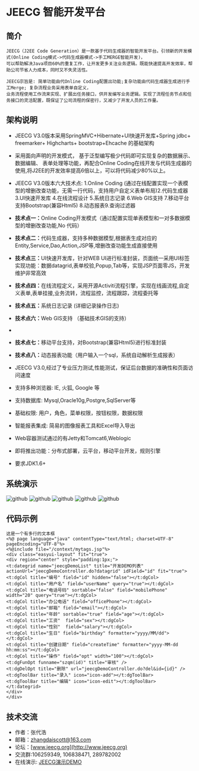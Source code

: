 JEECG 智能开发平台
===============
简介
-----------------------------------
    JEECG（J2EE Code Generation）是一款基于代码生成器的智能开发平台。引领新的开发模式(Online Coding模式->代码生成器模式->手工MERGE智能开发)，
    可以帮助解决Java项目60%的重复工作，让开发更多关注业务逻辑。既能快速提高开发效率，帮助公司节省人力成本，同时又不失灵活性。 
    
    JEECG宗旨是: 简单功能由代Online Coding配置出功能;复杂功能由代码生成器生成进行手工Merge; 复杂流程业务采用表单自定义，
    业务流程使用工作流来实现、扩展出任务接口，供开发编写业务逻辑。实现了流程任务节点和任务接口的灵活配置，既保证了公司流程的保密行，又减少了开发人员的工作量。

架构说明
-----------------------------------
* 	JEECG V3.0版本采用SpringMVC+Hibernate+UI快速开发库+Spring jdbc+ freemarker+ Highcharts+ bootstrap+Ehcache 的基础架构</br>
* 	采用面向声明的开发模式， 基于泛型编写极少代码即可实现复杂的数据展示、数据编辑、
表单处理等功能，再配合Online Coding在线开发与代码生成器的使用,将J2EE的开发效率提高6倍以上，可以将代码减少80%以上。</br>

* 	JEECG V3.0版本六大技术点: 1.Online Coding (通过在线配置实现一个表模型的增删改查功能，无需一行代码，支持用户自定义表单布局)2.代码生成器 3.UI快速开发库 4.在线流程设计 5.系统日志记录 6.Web GIS支持 7.移动平台支持Bootstrap(兼容Html5) 8.动态报表9.查询过滤器</br>

* 	<b>技术点一：</b>Online Coding开发模式（通过配置实现单表模型和一对多数据模型的增删改查功能,No 代码） </br>
* 	<b>技术点二：</b>代码生成器，支持多种数据模型,根据表生成对应的Entity,Service,Dao,Action,JSP等,增删改查功能生成直接使用</br>
* 	<b>技术点三：</b>UI快速开发库，针对WEB UI进行标准封装，页面统一采用UI标签实现功能：数据datagrid,表单校验,Popup,Tab等，实现JSP页面零JS，开发维护非常高效</br>
* 	<b>技术点四：</b>在线流程定义，采用开源Activiti流程引擎，实现在线画流程,自定义表单,表单挂接,业务流转，流程监控，流程跟踪，流程委托等</br>
* 	<b>技术点五：</b>系统日志记录 (详细记录操作日志)</br>
* 	<b>技术点六：</b>Web GIS支持 （基础技术GIS的支持）</br>
* 	
* 	<b>技术点七：</b>移动平台支持，对Bootstrap(兼容Html5)进行标准封装 </br>
* 	<b>技术点八：</b>动态报表功能（用户输入一个sql，系统自动解析生成报表）</br>
	
* 	JEECG V3.0,经过了专业压力测试,性能测试，保证后台数据的准确性和页面访问速度</br>
* 	支持多种浏览器: IE, 火狐, Google 等</br>
* 	支持数据库: Mysql,Oracle10g,Postgre,SqlServer等</br>
* 	基础权限: 用户，角色，菜单权限，按钮权限，数据权限</br>
* 	智能报表集成: 简易的图像报表工具和Excel导入导出</br>
* 	Web容器测试通过的有Jetty和Tomcat6,Weblogic</br>
* 	即将推出功能：分布式部署，云平台，移动平台开发，规则引擎</br>
* 	要求JDK1.6+</br>


系统演示
-----------------------------------
![github](http://www.jeecg.org/data/attachment/forum/201303/02/123311mf9fa22tv69b228f.jpg "jeecg")
![github](http://www.jeecg.org/data/attachment/forum/201303/02/123412x003euegeg7nb68z.jpg "jeecg")
![github](http://www.jeecg.org/data/attachment/forum/201303/02/124748gyhrgvr45vshyc82.jpg "jeecg")
![github](http://www.jeecg.org/data/attachment/forum/201303/02/123428ubcjjnuwjbkjrnrw.jpg "jeecg")
![github](http://www.jeecg.org/data/attachment/forum/201303/02/124749up2j5id7gj9kppp8.jpg "jeecg")


代码示例
-----------------------------------
    这是一个有多行的文本框  
    <%@ page language="java" contentType="text/html; charset=UTF-8" pageEncoding="UTF-8"%>
    <%@include file="/context/mytags.jsp"%>
    <div class="easyui-layout" fit="true">
    <div region="center" style="padding:1px;">
    <t:dategrid name="jeecgDemoList" title="开发DEMO列表" actionUrl="jeecgDemoController.do?datagrid" idField="id" fit="true">
    <t:dgCol title="编号" field="id" hidden="false"></t:dgCol>
    <t:dgCol title="用户名" field="userName" query="true"></t:dgCol>
    <t:dgCol title="电话号码" sortable="false" field="mobilePhone" width="20" query="true"></t:dgCol>
    <t:dgCol title="办公电话" field="officePhone"></t:dgCol>
    <t:dgCol title="邮箱" field="email"></t:dgCol>
    <t:dgCol title="年龄" sortable="true" field="age"></t:dgCol>
    <t:dgCol title="工资"  field="sex"></t:dgCol>
    <t:dgCol title="性别"  field="salary"></t:dgCol>
    <t:dgCol title="生日" field="birthday" formatter="yyyy/MM/dd"></t:dgCol>
    <t:dgCol title="创建日期" field="createTime" formatter="yyyy-MM-dd hh:mm:ss"></t:dgCol>
    <t:dgCol title="操作" field="opt" width="100"></t:dgCol>
    <t:dgFunOpt funname="szqm(id)" title="审核" />
    <t:dgDelOpt title="删除" url="jeecgDemoController.do?del&id={id}" />
    <t:dgToolBar title="录入" icon="icon-add"></t:dgToolBar>
    <t:dgToolBar title="编辑" icon="icon-edit"></t:dgToolBar>
    </t:dategrid>
    </div>
    </div>
    
    
技术交流
-----------------------------------
* 	作者：张代浩</br>
* 	邮箱：zhangdaiscott@163.com
* 	论坛：[www.jeecg.org](http://www.jeecg.org)
* 	交流群:106259349, 106838471, 289782002</br>
* 	在线演示: [JEECG演示DEMO](http://demo.jeecg.org:8080/)
